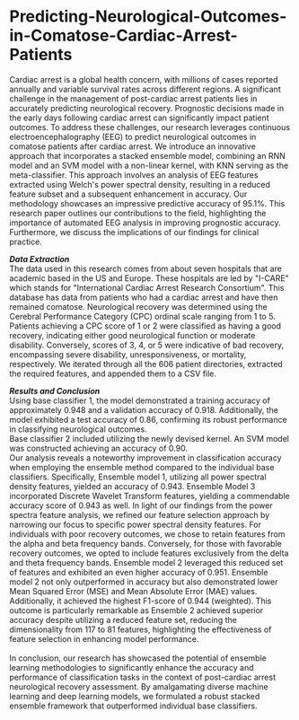 # Predicting-Neurological-Outcomes-in-Comatose-Cardiac-Arrest-Patients
Cardiac arrest is a global health concern, with millions of cases reported annually and variable survival rates across different regions. A significant challenge in the management of post-cardiac arrest patients lies in accurately predicting neurological recovery. Prognostic decisions made in the early days following cardiac arrest can significantly impact patient outcomes. 
To address these challenges, our research leverages continuous electroencephalography (EEG) to predict neurological outcomes in comatose patients after cardiac arrest. We introduce an innovative approach that incorporates a stacked ensemble model, combining an RNN model and an SVM model with a non-linear kernel, with KNN serving as the meta-classifier. This approach involves an analysis of EEG features extracted using Welch's power spectral density, resulting in a reduced feature subset and a subsequent enhancement in accuracy. Our methodology showcases an impressive predictive accuracy of 95.1\%.
This research paper outlines our contributions to the field, highlighting the importance of automated EEG analysis in improving prognostic accuracy. Furthermore, we discuss the implications of our findings for clinical practice.

_**Data Extraction**_ \
The data used in this research comes from about seven hospitals that are academic based in the US and Europe. These hospitals are led by "I-CARE" which stands for "International Cardiac Arrest Research Consortium". This database has data from patients who had a cardiac arrest and have then remained comatose. Neurological recovery was determined using the Cerebral Performance Category (CPC) ordinal scale ranging from 1 to 5.\
Patients achieving a CPC score of 1 or 2 were classified as having a good recovery, indicating either good neurological function or moderate disability. Conversely, scores of 3, 4, or 5 were indicative of bad recovery, encompassing severe disability, unresponsiveness, or mortality, respectively. We iterated through all the 606 patient directories, extracted the required features, and appended them to a CSV file. 

_**Results and Conclusion**_ \
Using base classifier 1, the model demonstrated  a training accuracy of approximately 0.948 and a validation accuracy of 0.918. Additionally, the model exhibited a test accuracy of 0.86, confirming its robust performance in classifying neurological outcomes.\
Base classifier 2 included utilizing the newly devised kernel. An SVM model was constructed achieving an accuracy of 0.90.\
Our analysis reveals a noteworthy improvement in classification accuracy when employing the ensemble method  compared to the individual base classifiers. Specifically, Ensemble model 1, utilizing all power spectral density features, yielded an accuracy of 0.943.
Ensemble Model 3 incorporated Discrete Wavelet Transform features, yielding a commendable accuracy score of 0.943 as well.
In light of our findings from the power spectra feature analysis, we refined our feature selection approach by narrowing our focus to specific power spectral density features. For individuals with poor recovery outcomes, we chose to retain features from the alpha and beta frequency bands. Conversely, for those with favorable recovery outcomes, we opted to include features exclusively from the delta and theta frequency bands.
Ensemble model 2 leveraged this reduced set of features and exhibited an even higher accuracy of 0.951. Ensemble model 2 not only outperformed in accuracy but also demonstrated lower Mean Squared Error (MSE) and Mean Absolute Error (MAE) values. Additionally, it achieved the highest F1-score of 0.944 (weighted). This outcome is particularly remarkable as Ensemble 2 achieved superior accuracy despite utilizing a reduced feature set, reducing the dimensionality from 117 to 81 features, highlighting the effectiveness of feature selection in enhancing model performance.\
\
In conclusion, our research has showcased the potential of ensemble learning methodologies to significantly enhance the accuracy and performance of classification tasks in the context of post-cardiac arrest neurological recovery assessment. By amalgamating diverse machine learning and deep learning models, we formulated a robust stacked ensemble framework that outperformed individual base classifiers.
